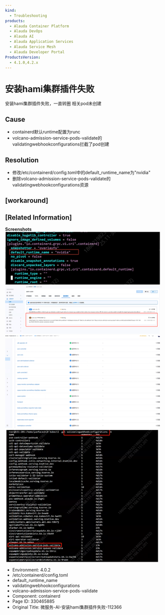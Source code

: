 ```yaml
---
kind:
  - Troubleshooting
products:
  - Alauda Container Platform
  - Alauda DevOps
  - Alauda AI
  - Alauda Application Services
  - Alauda Service Mesh
  - Alauda Developer Portal
ProductsVersion:
  - 4.1.0,4.2.x
---
```

<!-- A type of document that involves encountering a fault, diagnosing it, performing root cause analysis, and providing solutions. -->

# 安装hami集群插件失败

安装hami集群插件失败，一直转圈 相关pod未创建

## Cause
- containerd默认runtime配置为runc
- volcano-admission-service-pods-validate的validatingwebhookconfigurations拦截了pod创建

## Resolution
- 修改/etc/containerd/config.toml中的default_runtime_name为"nvidia"
- 删除volcano-admission-service-pods-validate的validatingwebhookconfigurations资源

## [workaround]

## [Related Information]
**Screenshots**
![](assets/wei-fu-wu-ai-an-zhuang-hamiji-qun-cha-jian-shi-bai-112366/mceclip0_1751797953637_87h2u.png)
![](assets/wei-fu-wu-ai-an-zhuang-hamiji-qun-cha-jian-shi-bai-112366/mceclip1_1751798124231_qs867.png)
![](assets/wei-fu-wu-ai-an-zhuang-hamiji-qun-cha-jian-shi-bai-112366/mceclip2_1751798141150_j71rc.png)
![](assets/wei-fu-wu-ai-an-zhuang-hamiji-qun-cha-jian-shi-bai-112366/mceclip3_1751798153768_pebh4.png)
- Environment: 4.0.2
- /etc/containerd/config.toml
- default_runtime_name
- validatingwebhookconfigurations
- volcano-admission-service-pods-validate
- Component: containerd
- Page ID: 330465885
- Original Title: 微服务-AI-安装hami集群插件失败-112366
